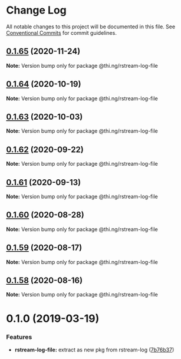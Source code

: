 # Change Log

All notable changes to this project will be documented in this file.
See [Conventional Commits](https://conventionalcommits.org) for commit guidelines.

## [0.1.65](https://github.com/thi-ng/umbrella/compare/@thi.ng/rstream-log-file@0.1.64...@thi.ng/rstream-log-file@0.1.65) (2020-11-24)

**Note:** Version bump only for package @thi.ng/rstream-log-file





## [0.1.64](https://github.com/thi-ng/umbrella/compare/@thi.ng/rstream-log-file@0.1.63...@thi.ng/rstream-log-file@0.1.64) (2020-10-19)

**Note:** Version bump only for package @thi.ng/rstream-log-file





## [0.1.63](https://github.com/thi-ng/umbrella/compare/@thi.ng/rstream-log-file@0.1.62...@thi.ng/rstream-log-file@0.1.63) (2020-10-03)

**Note:** Version bump only for package @thi.ng/rstream-log-file





## [0.1.62](https://github.com/thi-ng/umbrella/compare/@thi.ng/rstream-log-file@0.1.61...@thi.ng/rstream-log-file@0.1.62) (2020-09-22)

**Note:** Version bump only for package @thi.ng/rstream-log-file





## [0.1.61](https://github.com/thi-ng/umbrella/compare/@thi.ng/rstream-log-file@0.1.60...@thi.ng/rstream-log-file@0.1.61) (2020-09-13)

**Note:** Version bump only for package @thi.ng/rstream-log-file





## [0.1.60](https://github.com/thi-ng/umbrella/compare/@thi.ng/rstream-log-file@0.1.59...@thi.ng/rstream-log-file@0.1.60) (2020-08-28)

**Note:** Version bump only for package @thi.ng/rstream-log-file





## [0.1.59](https://github.com/thi-ng/umbrella/compare/@thi.ng/rstream-log-file@0.1.58...@thi.ng/rstream-log-file@0.1.59) (2020-08-17)

**Note:** Version bump only for package @thi.ng/rstream-log-file





## [0.1.58](https://github.com/thi-ng/umbrella/compare/@thi.ng/rstream-log-file@0.1.57...@thi.ng/rstream-log-file@0.1.58) (2020-08-16)

**Note:** Version bump only for package @thi.ng/rstream-log-file





# 0.1.0 (2019-03-19)

### Features

* **rstream-log-file:** extract as new pkg from rstream-log ([7b76b37](https://github.com/thi-ng/umbrella/commit/7b76b37))
